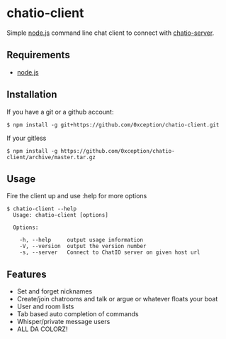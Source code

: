 # chatio-client

  Simple [node.js](http://nodejs.org) command line chat client to connect with [chatio-server](https://github.com/0xception/chatio-server).

## Requirements

  - [node.js](http://nodejs.org)

## Installation

If you have a git or a github account:

    $ npm install -g git+https://github.com/0xception/chatio-client.git

If your gitless 
  
    $ npm install -g https://github.com/0xception/chatio-client/archive/master.tar.gz
    
    
## Usage
  
  Fire the client up and use :help for more options

```
$ chatio-client --help
  Usage: chatio-client [options]                                                  
                                      
  Options:                                                                              
                                                                                        
    -h, --help     output usage information                                             
    -V, --version  output the version number                                            
    -s, --server   Connect to ChatIO server on given host url   
```

## Features

  - Set and forget nicknames
  - Create/join chatrooms and talk or argue or whatever floats your boat
  - User and room lists
  - Tab based auto completion of commands
  - Whisper/private message users
  - ALL DA COLORZ! 

